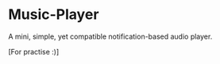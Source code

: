 # Music-Player

A mini, simple, yet compatible notification-based audio player.


[For practise :)]
